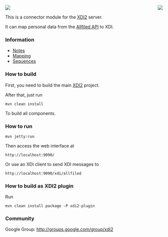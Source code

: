 <a href="http://projectdanube.org/" target="_blank"><img src="http://peacekeeper.github.com/xdi2/images/projectdanube_logo.png" align="right"></a>
<img src="http://peacekeeper.github.com/xdi2/images/logo64.png"><br>

This is a connector module for the [XDI2](http://github.com/peacekeeper/xdi2) server.

It can map personal data from the [Allfiled API](http://allfiled.com/) to XDI. 

### Information

* [Notes](https://github.com/peacekeeper/xdi2-connector-allfiled/wiki/Notes)
* [Mapping](https://github.com/peacekeeper/xdi2-connector-allfiled/wiki/Mapping)
* [Sequences](https://github.com/peacekeeper/xdi2-connector-allfiled/wiki/Sequences)

### How to build

First, you need to build the main [XDI2](http://github.com/peacekeeper/xdi2) project.

After that, just run

    mvn clean install

To build all components.

### How to run

    mvn jetty:run

Then access the web interface at

	http://localhost:9090/

Or use an XDI client to send XDI messages to

    http://localhost:9090/xdi/allfiled

### How to build as XDI2 plugin

Run

    mvn clean install package -P xdi2-plugin

### Community

Google Group: http://groups.google.com/group/xdi2
